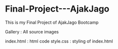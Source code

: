 # Final-Project---AjakJago
This is my Final Project of AjakJago Bootcamp

Gallery : All source images

index.html  : html code
style.css   : styling of index.html
